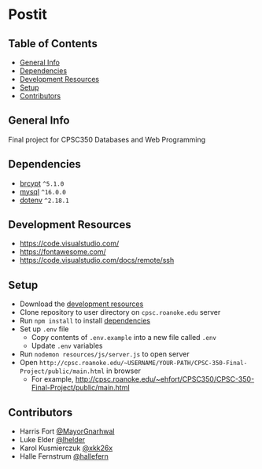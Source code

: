 # Postit

## Table of Contents
* [General Info](#general-info)
* [Dependencies](#dependencies)
* [Development Resources](#development-resources)
* [Setup](#setup)
* [Contributors](#contributors)

## General Info
Final project for CPSC350 Databases and Web Programming

## Dependencies
- [brcypt](https://www.npmjs.com/package/bcrypt) `^5.1.0`
- [mysql](https://www.npmjs.com/package/mysql) `^16.0.0`
- [dotenv](https://www.npmjs.com/package/dotenv) `^2.18.1`

## Development Resources
- https://code.visualstudio.com/
- https://fontawesome.com/
- https://code.visualstudio.com/docs/remote/ssh

## Setup
- Download the [development resources](#development-resources)
- Clone repository to user directory on `cpsc.roanoke.edu` server
- Run `npm install` to install [dependencies](#dependencies)
- Set up `.env` file
  - Copy contents of `.env.example` into a new file called `.env`
  - Update `.env` variables
- Run `nodemon resources/js/server.js` to open server
- Open `http://cpsc.roanoke.edu/~USERNAME/YOUR-PATH/CPSC-350-Final-Project/public/main.html` in browser
  - For example, http://cpsc.roanoke.edu/~ehfort/CPSC350/CPSC-350-Final-Project/public/main.html


## Contributors
* Harris Fort [@MayorGnarhwal](https://github.com/MayorGnarwhal)
* Luke Elder [@lhelder](https://github.com/lhelder)
* Karol Kusmierczuk [@xkk26x](https://github.com/xkk26x)
* Halle Fernstrum [@hallefern](https://github.com/hallefern)
